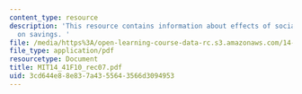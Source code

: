 ```yaml
---
content_type: resource
description: 'This resource contains information about effects of social security
  on savings. '
file: /media/https%3A/open-learning-course-data-rc.s3.amazonaws.com/14-41-public-finance-and-public-policy-fall-2010/3cd644e88e837a4355643566d3094953_MIT14_41F10_rec07.pdf
file_type: application/pdf
resourcetype: Document
title: MIT14_41F10_rec07.pdf
uid: 3cd644e8-8e83-7a43-5564-3566d3094953
---
```

